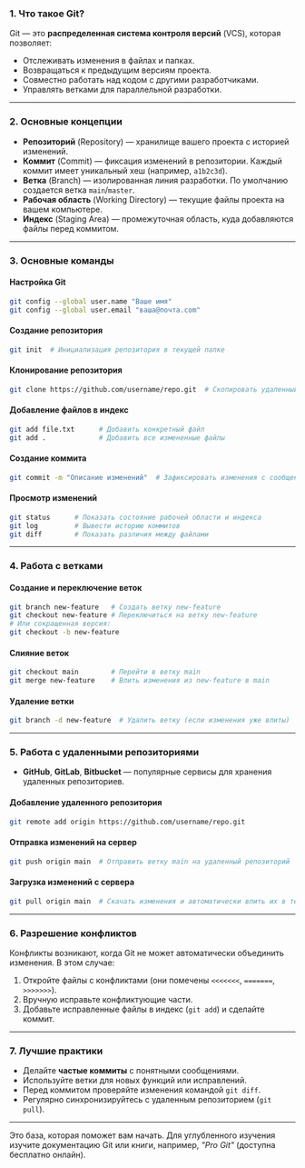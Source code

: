 
### **1. Что такое Git?**
Git — это **распределенная система контроля версий** (VCS), которая позволяет:
- Отслеживать изменения в файлах и папках.
- Возвращаться к предыдущим версиям проекта.
- Совместно работать над кодом с другими разработчиками.
- Управлять ветками для параллельной разработки.

---

### **2. Основные концепции**
- **Репозиторий** (Repository) — хранилище вашего проекта с историей изменений.
- **Коммит** (Commit) — фиксация изменений в репозитории. Каждый коммит имеет уникальный хеш (например, `a1b2c3d`).
- **Ветка** (Branch) — изолированная линия разработки. По умолчанию создается ветка `main`/`master`.
- **Рабочая область** (Working Directory) — текущие файлы проекта на вашем компьютере.
- **Индекс** (Staging Area) — промежуточная область, куда добавляются файлы перед коммитом.

---

### **3. Основные команды**

#### **Настройка Git**
```bash
git config --global user.name "Ваше имя"
git config --global user.email "ваша@почта.com"
```

#### **Создание репозитория**
```bash
git init  # Инициализация репозитория в текущей папке
```

#### **Клонирование репозитория**
```bash
git clone https://github.com/username/repo.git  # Скопировать удаленный репозиторий
```

#### **Добавление файлов в индекс**
```bash
git add file.txt      # Добавить конкретный файл
git add .             # Добавить все измененные файлы
```

#### **Создание коммита**
```bash
git commit -m "Описание изменений"  # Зафиксировать изменения с сообщением
```

#### **Просмотр изменений**
```bash
git status      # Показать состояние рабочей области и индекса
git log         # Вывести историю коммитов
git diff        # Показать различия между файлами
```

---

### **4. Работа с ветками**

#### **Создание и переключение веток**
```bash
git branch new-feature   # Создать ветку new-feature
git checkout new-feature # Переключиться на ветку new-feature
# Или сокращенная версия:
git checkout -b new-feature
```

#### **Слияние веток**
```bash
git checkout main        # Перейти в ветку main
git merge new-feature    # Влить изменения из new-feature в main
```

#### **Удаление ветки**
```bash
git branch -d new-feature  # Удалить ветку (если изменения уже влиты)
```

---

### **5. Работа с удаленными репозиториями**
- **GitHub**, **GitLab**, **Bitbucket** — популярные сервисы для хранения удаленных репозиториев.

#### **Добавление удаленного репозитория**
```bash
git remote add origin https://github.com/username/repo.git
```

#### **Отправка изменений на сервер**
```bash
git push origin main  # Отправить ветку main на удаленный репозиторий
```

#### **Загрузка изменений с сервера**
```bash
git pull origin main  # Скачать изменения и автоматически влить их в текущую ветку
```

---

### **6. Разрешение конфликтов**
Конфликты возникают, когда Git не может автоматически объединить изменения. В этом случае:
1. Откройте файлы с конфликтами (они помечены `<<<<<<<`, `=======`, `>>>>>>>`).
2. Вручную исправьте конфликтующие части.
3. Добавьте исправленные файлы в индекс (`git add`) и сделайте коммит.

---

### **7. Лучшие практики**
- Делайте **частые коммиты** с понятными сообщениями.
- Используйте ветки для новых функций или исправлений.
- Перед коммитом проверяйте изменения командой `git diff`.
- Регулярно синхронизируйтесь с удаленным репозиторием (`git pull`).

---

Это база, которая поможет вам начать. Для углубленного изучения изучите документацию Git или книги, например, *"Pro Git"* (доступна бесплатно онлайн).